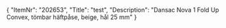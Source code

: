 {
  "ItemNr": "202653",
  "Title": "test",
  "Description": "Dansac Nova 1 Fold Up Convex, tömbar häftpåse, beige, hål 25 mm"
}